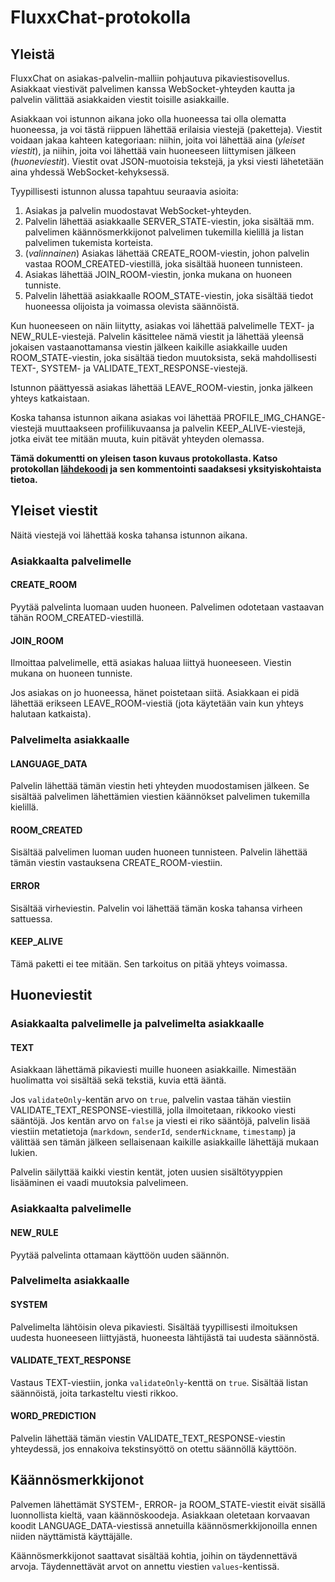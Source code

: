 # FluxxChat-protokolla

## Yleistä

FluxxChat on asiakas-palvelin-malliin pohjautuva pikaviestisovellus. Asiakkaat viestivät palvelimen kanssa WebSocket-yhteyden kautta ja palvelin välittää asiakkaiden viestit toisille asiakkaille.

Asiakkaan voi istunnon aikana joko olla huoneessa tai olla olematta huoneessa, ja voi tästä riippuen lähettää erilaisia viestejä (paketteja). Viestit voidaan jakaa kahteen kategoriaan: niihin, joita voi lähettää aina (*yleiset viestit*), ja niihin, joita voi lähettää vain huoneeseen liittymisen jälkeen (*huoneviestit*). Viestit ovat JSON-muotoisia tekstejä, ja yksi viesti lähetetään aina yhdessä WebSocket-kehyksessä.

Tyypillisesti istunnon alussa tapahtuu seuraavia asioita:

1. Asiakas ja palvelin muodostavat WebSocket-yhteyden.
2. Palvelin lähettää asiakkaalle SERVER_STATE-viestin, joka sisältää mm. palvelimen käännösmerkkijonot palvelimen tukemilla kielillä ja listan palvelimen tukemista korteista.
3. (*valinnainen*) Asiakas lähettää CREATE_ROOM-viestin, johon palvelin vastaa ROOM_CREATED-viestillä, joka sisältää huoneen tunnisteen.
4. Asiakas lähettää JOIN_ROOM-viestin, jonka mukana on huoneen tunniste.
5. Palvelin lähettää asiakkaalle ROOM_STATE-viestin, joka sisältää tiedot huoneessa olijoista ja voimassa olevista säännöistä.

Kun huoneeseen on näin liitytty, asiakas voi lähettää palvelimelle TEXT- ja NEW_RULE-viestejä. Palvelin käsittelee nämä viestit ja lähettää yleensä jokaisen vastaanottamansa viestin jälkeen kaikille asiakkaille uuden ROOM_STATE-viestin, joka sisältää tiedon muutoksista, sekä mahdollisesti TEXT-, SYSTEM- ja VALIDATE_TEXT_RESPONSE-viestejä.

Istunnon päättyessä asiakas lähettää LEAVE_ROOM-viestin, jonka jälkeen yhteys katkaistaan.

Koska tahansa istunnon aikana asiakas voi lähettää PROFILE_IMG_CHANGE-viestejä muuttaakseen profiilikuvaansa ja palvelin KEEP_ALIVE-viestejä, jotka eivät tee mitään muuta, kuin pitävät yhteyden olemassa.

**Tämä dokumentti on yleisen tason kuvaus protokollasta. Katso protokollan [lähdekoodi] ja sen kommentointi saadaksesi yksityiskohtaista tietoa.**

[lähdekoodi]: https://github.com/FluxxChat/FluxxChat-protokolla/blob/master/lib/index.ts

## Yleiset viestit

Näitä viestejä voi lähettää koska tahansa istunnon aikana.

### Asiakkaalta palvelimelle

#### CREATE_ROOM

Pyytää palvelinta luomaan uuden huoneen. Palvelimen odotetaan vastaavan tähän ROOM_CREATED-viestillä.

#### JOIN_ROOM

Ilmoittaa palvelimelle, että asiakas haluaa liittyä huoneeseen. Viestin mukana on huoneen tunniste.

Jos asiakas on jo huoneessa, hänet poistetaan siitä. Asiakkaan ei pidä lähettää erikseen LEAVE_ROOM-viestiä (jota käytetään vain kun yhteys halutaan katkaista).

### Palvelimelta asiakkaalle

#### LANGUAGE_DATA

Palvelin lähettää tämän viestin heti yhteyden muodostamisen jälkeen. Se sisältää palvelimen lähettämien viestien käännökset palvelimen tukemilla kielillä.

#### ROOM_CREATED

Sisältää palvelimen luoman uuden huoneen tunnisteen. Palvelin lähettää tämän viestin vastauksena CREATE_ROOM-viestiin.

#### ERROR

Sisältää virheviestin. Palvelin voi lähettää tämän koska tahansa virheen sattuessa.

#### KEEP_ALIVE

Tämä paketti ei tee mitään. Sen tarkoitus on pitää yhteys voimassa.

## Huoneviestit

### Asiakkaalta palvelimelle ja palvelimelta asiakkaalle

#### TEXT

Asiakkaan lähettämä pikaviesti muille huoneen asiakkaille. Nimestään huolimatta voi sisältää sekä tekstiä, kuvia että ääntä.

Jos `validateOnly`-kentän arvo on `true`, palvelin vastaa tähän viestiin VALIDATE_TEXT_RESPONSE-viestillä, jolla ilmoitetaan, rikkooko viesti sääntöjä. Jos kentän arvo on `false` ja viesti ei riko sääntöjä, palvelin lisää viestiin metatietoja (`markdown`, `senderId`, `senderNickname`, `timestamp`) ja välittää sen tämän jälkeen sellaisenaan kaikille asiakkaille lähettäjä mukaan lukien.

Palvelin säilyttää kaikki viestin kentät, joten uusien sisältötyyppien lisääminen ei vaadi muutoksia palvelimeen.

### Asiakkaalta palvelimelle

#### NEW_RULE

Pyytää palvelinta ottamaan käyttöön uuden säännön.

### Palvelimelta asiakkaalle

#### SYSTEM

Palvelimelta lähtöisin oleva pikaviesti. Sisältää tyypillisesti ilmoituksen uudesta huoneeseen liittyjästä, huoneesta lähtijästä tai uudesta säännöstä.

#### VALIDATE_TEXT_RESPONSE

Vastaus TEXT-viestiin, jonka `validateOnly`-kenttä on `true`. Sisältää listan säännöistä, joita tarkasteltu viesti rikkoo.

#### WORD_PREDICTION

Palvelin lähettää tämän viestin VALIDATE_TEXT_RESPONSE-viestin yhteydessä, jos ennakoiva tekstinsyöttö on otettu säännöllä käyttöön.

## Käännösmerkkijonot

Palvemen lähettämät SYSTEM-, ERROR- ja ROOM_STATE-viestit eivät sisällä luonnollista kieltä, vaan käännöskoodeja. Asiakkaan oletetaan korvaavan koodit LANGUAGE_DATA-viestissä annetuilla käännösmerkkijonoilla ennen niiden näyttämistä käyttäjälle.

Käännösmerkkijonot saattavat sisältää kohtia, joihin on täydennettävä arvoja. Täydennettävät arvot on annettu viestien `values`-kentissä.
